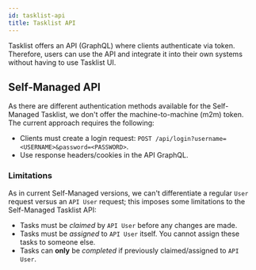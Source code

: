 ```yaml
---
id: tasklist-api
title: Tasklist API
---
```


Tasklist offers an API (GraphQL) where clients authenticate via token. Therefore, users can use the API and integrate it into their own systems without having to use Tasklist UI.

## Self-Managed API

As there are different authentication methods available for the Self-Managed Tasklist, we don't offer the machine-to-machine (m2m) token. The current approach requires the following:

- Clients must create a login request: `POST /api/login?username=<USERNAME>&password=<PASSWORD>`.
- Use response headers/cookies in the API GraphQL.

### Limitations

As in current Self-Managed versions, we can't differentiate a regular `User` request versus an `API User` request; this imposes some limitations to the Self-Managed Tasklist API:

- Tasks must be _claimed_ by `API User` before any changes are made.
- Tasks must be _assigned_ to `API User` itself. You cannot assign these tasks to someone else.
- Tasks can **only** be _completed_ if previously claimed/assigned to `API User`.
